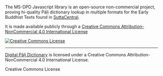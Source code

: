 The MS-DPD Javascript library is an open-source non-commercial project, proving hi-quality Pāḷi dictionary lookup in multiple formats for the Early Buddhist Texts found in [SuttaCentral](https://SuttaCentral.net).

It is made available publicly through a [Creative Commons Attribution-NonCommercial 4.0 International License](https://creativecommons.org/licenses/by-nc/4.0/)

<p dir="auto"><a href="http://creativecommons.org/licenses/by-nc/4.0/" rel="nofollow"><img alt="Creative Commons License" src="https://camo.githubusercontent.com/3e542e2568cd7445783553bb6214b4067b0ba9a1219684ae8d9ec9cf11ce052e/68747470733a2f2f692e6372656174697665636f6d6d6f6e732e6f72672f6c2f62792d6e632f342e302f38387833312e706e67" data-canonical-src="https://i.creativecommons.org/l/by-nc/4.0/88x31.png" style="max-width: 100%;"></a><br></p>

-----------

[Digital Pāḷi Dictionary](https://digitalpalidictionary.github.io/titlepage.html)
is licensed under a Creative Commons Attribution-NonCommercial 4.0 International License.

Creative Commons License
